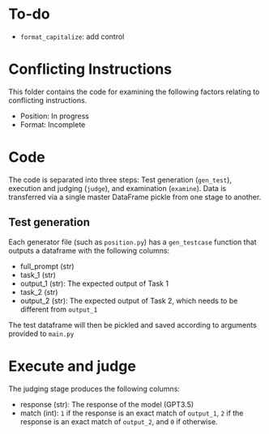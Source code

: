 # To-do

* `format_capitalize`: add control

# Conflicting Instructions

This folder contains the code for examining the following factors relating to
conflicting instructions.

* Position: In progress
* Format: Incomplete

# Code

The code is separated into three steps: Test generation (`gen_test`), execution
and judging (`judge`), and examination (`examine`). Data is transferred via
a single master DataFrame pickle from one stage to another.

## Test generation

Each generator file (such as `position.py`) has a `gen_testcase` function
that outputs a dataframe with the following columns:

- full\_prompt (str)
- task\_1 (str)
- output\_1 (str): The expected output of Task 1
- task\_2 (str)
- output\_2 (str): The expected output of Task 2, which needs to be different
  from `output_1`

The test dataframe will then be pickled and saved according to arguments
provided to `main.py`

# Execute and judge

The judging stage produces the following columns:

- response (str): The response of the model (GPT3.5)
- match (int): `1` if the response is an exact match of `output_1`, `2` if the
  response is an exact match of `output_2`, and `0` if otherwise.
